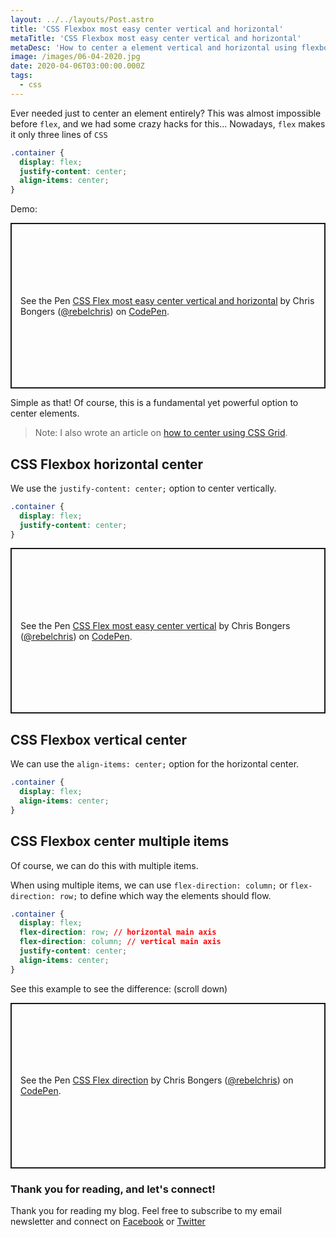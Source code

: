 ```yaml
---
layout: ../../layouts/Post.astro
title: 'CSS Flexbox most easy center vertical and horizontal'
metaTitle: 'CSS Flexbox most easy center vertical and horizontal'
metaDesc: 'How to center a element vertical and horizontal using flexbox css'
image: /images/06-04-2020.jpg
date: 2020-04-06T03:00:00.000Z
tags:
  - css
---
```


Ever needed just to center an element entirely?
This was almost impossible before `flex`, and we had some crazy hacks for this... Nowadays, `flex` makes it only three lines of `CSS`

```css
.container {
  display: flex;
  justify-content: center;
  align-items: center;
}
```

Demo:

<p class="codepen" data-height="265" data-theme-id="dark" data-default-tab="css,result" data-user="rebelchris" data-slug-hash="JjdqVoV" style="height: 265px; box-sizing: border-box; display: flex; align-items: center; justify-content: center; border: 2px solid; margin: 1em 0; padding: 1em;" data-pen-title="CSS Flex most easy center vertical and horizontal">
  <span>See the Pen <a href="https://codepen.io/rebelchris/pen/JjdqVoV">
  CSS Flex most easy center vertical and horizontal</a> by Chris Bongers (<a href="https://codepen.io/rebelchris">@rebelchris</a>)
  on <a href="https://codepen.io">CodePen</a>.</span>
</p>
<script async src="https://static.codepen.io/assets/embed/ei.js"></script>

Simple as that!
Of course, this is a fundamental yet powerful option to center elements.

> Note: I also wrote an article on [how to center using CSS Grid](https://daily-dev-tips.com/posts/css-grid-most-easy-center-vertical-and-horizontal/).

## CSS Flexbox horizontal center

We use the `justify-content: center;` option to center vertically.

```css
.container {
  display: flex;
  justify-content: center;
}
```

<p class="codepen" data-height="265" data-theme-id="dark" data-default-tab="css,result" data-user="rebelchris" data-slug-hash="xxGNewe" style="height: 265px; box-sizing: border-box; display: flex; align-items: center; justify-content: center; border: 2px solid; margin: 1em 0; padding: 1em;" data-pen-title="CSS Flex most easy center vertical">
  <span>See the Pen <a href="https://codepen.io/rebelchris/pen/xxGNewe">
  CSS Flex most easy center vertical</a> by Chris Bongers (<a href="https://codepen.io/rebelchris">@rebelchris</a>)
  on <a href="https://codepen.io">CodePen</a>.</span>
</p>
<script async src="https://static.codepen.io/assets/embed/ei.js"></script>

## CSS Flexbox vertical center

We can use the `align-items: center;` option for the horizontal center.

```css
.container {
  display: flex;
  align-items: center;
}
```

## CSS Flexbox center multiple items

Of course, we can do this with multiple items.

When using multiple items, we can use `flex-direction: column;` or `flex-direction: row;` to define which way the elements should flow.

```css
.container {
  display: flex;
  flex-direction: row; // horizontal main axis
  flex-direction: column; // vertical main axis
  justify-content: center;
  align-items: center;
}
```

See this example to see the difference: (scroll down)

<p class="codepen" data-height="265" data-theme-id="dark" data-default-tab="css,result" data-user="rebelchris" data-slug-hash="gOpJyrw" style="height: 265px; box-sizing: border-box; display: flex; align-items: center; justify-content: center; border: 2px solid; margin: 1em 0; padding: 1em;" data-pen-title="CSS Flex direction">
  <span>See the Pen <a href="https://codepen.io/rebelchris/pen/gOpJyrw">
  CSS Flex direction</a> by Chris Bongers (<a href="https://codepen.io/rebelchris">@rebelchris</a>)
  on <a href="https://codepen.io">CodePen</a>.</span>
</p>
<script async src="https://static.codepen.io/assets/embed/ei.js"></script>

### Thank you for reading, and let's connect!

Thank you for reading my blog. Feel free to subscribe to my email newsletter and connect on [Facebook](https://www.facebook.com/DailyDevTipsBlog) or [Twitter](https://twitter.com/DailyDevTips1)
